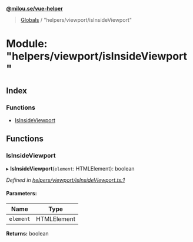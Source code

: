 **[@milou.se/vue-helper](../README.md)**

> [Globals](../globals.md) / "helpers/viewport/isInsideViewport"

# Module: "helpers/viewport/isInsideViewport"

## Index

### Functions

* [IsInsideViewport](_helpers_viewport_isinsideviewport_.md#isinsideviewport)

## Functions

### IsInsideViewport

▸ **IsInsideViewport**(`element`: HTMLElement): boolean

*Defined in [helpers/viewport/isInsideViewport.ts:1](https://github.com/milou-se/milou-vue-helper/blob/41b4934/src/helpers/viewport/isInsideViewport.ts#L1)*

#### Parameters:

Name | Type |
------ | ------ |
`element` | HTMLElement |

**Returns:** boolean
